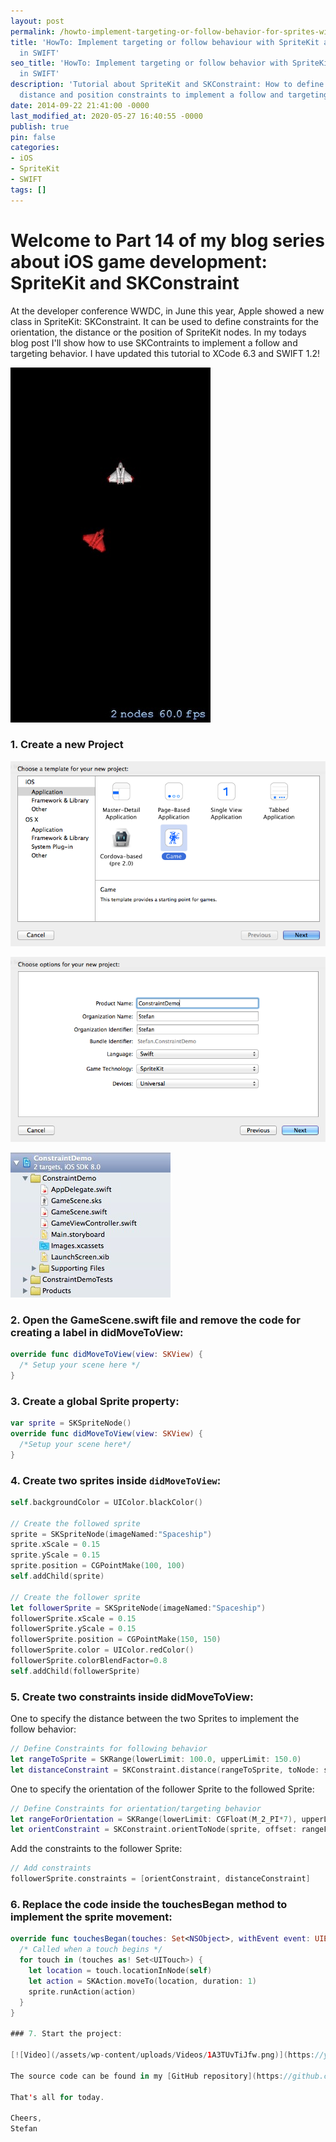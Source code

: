 ```yaml
---
layout: post
permalink: /howto-implement-targeting-or-follow-behavior-for-sprites-with-spritekit-and-skconstraint-in-swift/
title: 'HowTo: Implement targeting or follow behaviour with SpriteKit and SKConstraint
  in SWIFT'
seo_title: 'HowTo: Implement targeting or follow behavior with SpriteKit and SKConstraint
  in SWIFT'
description: 'Tutorial about SpriteKit and SKConstraint: How to define orientation,
  distance and position constraints to implement a follow and targeting behavior.'
date: 2014-09-22 21:41:00 -0000
last_modified_at: 2020-05-27 16:40:55 -0000
publish: true
pin: false
categories:
- iOS
- SpriteKit
- SWIFT
tags: []
---
```

# **Welcome to Part 14 of my blog series about iOS game development: SpriteKit and SKConstraint**

At the developer conference WWDC, in June this year, Apple showed a new class in SpriteKit: SKConstraint. It can be used to define constraints for the orientation, the distance or the position of SpriteKit nodes. In my todays blog post I'll show how to use SKContraints to implement a follow and targeting behavior. I have updated this tutorial to XCode 6.3 and SWIFT 1.2!

[![](/assets/wp-content/uploads/2014/09/Foto-1.jpg)](/assets/wp-content/uploads/2014/09/Foto-1.jpg)

### 1. Create a new Project

[![follow1](/assets/wp-content/uploads/2014/09/follow1.png)](/assets/wp-content/uploads/2014/09/follow1.png)

[![follow2](/assets/wp-content/uploads/2014/09/follow2.png)](/assets/wp-content/uploads/2014/09/follow2.png)

[![follow3](/assets/wp-content/uploads/2014/09/follow3-1.jpg)](/assets/wp-content/uploads/2014/09/follow3-1.jpg)

### 2. Open the GameScene.swift file and remove the code for creating a label in didMoveToView:

```swift
override func didMoveToView(view: SKView) {
  /* Setup your scene here */
}
```

### 3. Create a global Sprite property:

```swift
var sprite = SKSpriteNode()
override func didMoveToView(view: SKView) {
  /*Setup your scene here*/
}
```

### 4. Create two sprites inside ``didMoveToView``:

```swift
self.backgroundColor = UIColor.blackColor()

// Create the followed sprite
sprite = SKSpriteNode(imageNamed:"Spaceship")
sprite.xScale = 0.15
sprite.yScale = 0.15
sprite.position = CGPointMake(100, 100)
self.addChild(sprite)

// Create the follower sprite
let followerSprite = SKSpriteNode(imageNamed:"Spaceship")
followerSprite.xScale = 0.15
followerSprite.yScale = 0.15
followerSprite.position = CGPointMake(150, 150)
followerSprite.color = UIColor.redColor()
followerSprite.colorBlendFactor=0.8
self.addChild(followerSprite)
```

### 5. Create two constraints inside didMoveToView:
One to specify the distance between the two Sprites to implement the follow behavior:

```swift
// Define Constraints for following behavior
let rangeToSprite = SKRange(lowerLimit: 100.0, upperLimit: 150.0)
let distanceConstraint = SKConstraint.distance(rangeToSprite, toNode: sprite)
```

One to specify the orientation of the follower Sprite to the followed Sprite:

```swift
// Define Constraints for orientation/targeting behavior
let rangeForOrientation = SKRange(lowerLimit: CGFloat(M_2_PI*7), upperLimit: CGFloat(M_2_PI*7))
let orientConstraint = SKConstraint.orientToNode(sprite, offset: rangeForOrientation)
````

Add the constraints to the follower Sprite:

```swift
// Add constraints
followerSprite.constraints = [orientConstraint, distanceConstraint]
````

### 6. Replace the code inside the touchesBegan method to implement the sprite movement:

```swift
override func touchesBegan(touches: Set<NSObject>, withEvent event: UIEvent) {
  /* Called when a touch begins */
  for touch in (touches as! Set<UITouch>) {
    let location = touch.locationInNode(self)
    let action = SKAction.moveTo(location, duration: 1)
    sprite.runAction(action)
  }
}

### 7. Start the project:

[![Video](/assets/wp-content/uploads/Videos/1A3TUvTiJfw.png)](https://youtu.be/1A3TUvTiJfw)

The source code can be found in my [GitHub repository](https://github.com/stfnjstn/SpriteKitConstraintDemo).

That's all for today.

Cheers,  
Stefan
